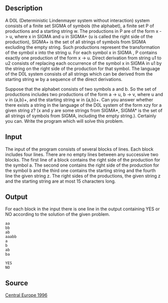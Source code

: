 <h2>Description</h2><p>A D0L (Deterministic Lindenmayer system without interaction) system consists of a finite set SIGMA of symbols (the alphabet), a finite set P of productions and a starting string w. The productions in P are of the form x -&gt; u, where x in SIGMA and u in SIGMA+ (u is called the right side of the production), SIGMA+ is the set of all strings of symbols from SIGMA excluding the empty string. Such productions represent the transformation of the symbol x into the string u. For each symbol x in SIGMA , P contains exactly one production of the form x -&gt; u. Direct derivation from string u1 to u2 consists of replacing each occurrence of the symbol x in SIGMA in u1 by the string on the right side of the production for that symbol. The language of the D0L system consists of all strings which can be derived from the starting string w by a sequence of the direct derivations. 
</p>Suppose that the alphabet consists of two symbols a and b. So the set of productions includes two productions of the form a -&gt; u, b -&gt; v, where u and v in {a,b}+, and the starting string w in {a,b}+. Can you answer whether there exists a string in the language of the D0L system of the form xzy for a given string z? (x and y are some strings from SIGMA*, SIGMA* is the set of all strings of symbols from SIGMA, including the empty string.). Certainly you can. Write the program which will solve this problem. 
<h2>Input</h2><p>The input of the program consists of several blocks of lines. Each block includes four lines. There are no empty lines between any successive two blocks. The first line of a block contains the right side of the production for the symbol a. The second one contains the right side of the production for the symbol b and the third one contains the starting string and the fourth line the given string z. The right sides of the productions, the given string z and the starting string are at most 15 characters long. 
</p><h2>Output</h2><p>For each block in the input there is one line in the output containing YES or NO according to the solution of the given problem. </p><pre><code class="language-input1">aa
bb
ab
aaabb
a
b
ab
ba</code></pre><pre><code class="language-output1">YES
NO</code></pre><h2>Source</h2><a href="searchproblem?field=source&amp;key=Central+Europe+1996">Central Europe 1996</a>